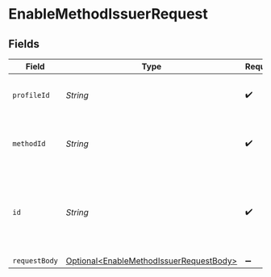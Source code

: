 # EnableMethodIssuerRequest


## Fields

| Field                                                                                                | Type                                                                                                 | Required                                                                                             | Description                                                                                          | Example                                                                                              |
| ---------------------------------------------------------------------------------------------------- | ---------------------------------------------------------------------------------------------------- | ---------------------------------------------------------------------------------------------------- | ---------------------------------------------------------------------------------------------------- | ---------------------------------------------------------------------------------------------------- |
| `profileId`                                                                                          | *String*                                                                                             | :heavy_check_mark:                                                                                   | Provide the ID of the related profile.                                                               | pfl_QkEhN94Ba                                                                                        |
| `methodId`                                                                                           | *String*                                                                                             | :heavy_check_mark:                                                                                   | Provide the ID of the related payment method.                                                        | voucher                                                                                              |
| `id`                                                                                                 | *String*                                                                                             | :heavy_check_mark:                                                                                   | Provide the ID of the item you want to perform this operation on.                                    | edenred-france-sports                                                                                |
| `requestBody`                                                                                        | [Optional\<EnableMethodIssuerRequestBody>](../../models/operations/EnableMethodIssuerRequestBody.md) | :heavy_minus_sign:                                                                                   | N/A                                                                                                  |                                                                                                      |